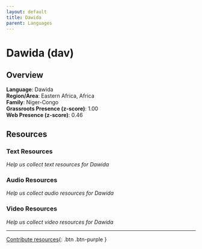 ```yaml
---
layout: default
title: Dawida
parent: Languages
---
```


# Dawida (dav)

## Overview

**Language**: Dawida  
**Region/Area**: Eastern Africa, Africa  
**Family**: Niger-Congo  
**Grassroots Presence (z-score)**: 1.00  
**Web Presence (z-score)**: 0.46  

## Resources

### Text Resources
*Help us collect text resources for Dawida*

### Audio Resources
*Help us collect audio resources for Dawida*

### Video Resources
*Help us collect video resources for Dawida*

---

[Contribute resources](https://forms.office.com/e/1SfLJx3u1r){: .btn .btn-purple }
